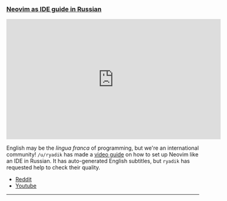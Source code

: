 <h3 id="guide-nvim-ide-russian-lang">
  <a href="#guide-nvim-ide-russian-lang">
    <span class="icon-text">
      <span class="icon">
        <i class="fa-solid fa-lightbulb"></i>
      </span>
      </span>
      <span>Neovim as IDE guide in Russian</span>
    </span>
  </a>
</h3>

<iframe width="560" height="315" src="https://www.youtube.com/embed/8WNibq_GHbw" title="YouTube video player" frameborder="0" allow="accelerometer; autoplay; clipboard-write; encrypted-media; gyroscope; picture-in-picture; web-share" allowfullscreen></iframe>

English may be the _lingua franca_ of programming, but we're an international community! `/u/ryadik` has made a 
[video guide](https://youtu.be/8WNibq_GHbw) on how to set up Neovim like an IDE in Russian. It has auto-generated 
English subtitles, but `ryadik` has requested help to check their quality.

- [Reddit](https://www.reddit.com/r/neovim/comments/10cmisc/i_made_a_video_about_neovim_setup_like_ide_in/)
- [Youtube](https://youtu.be/8WNibq_GHbw)

---
